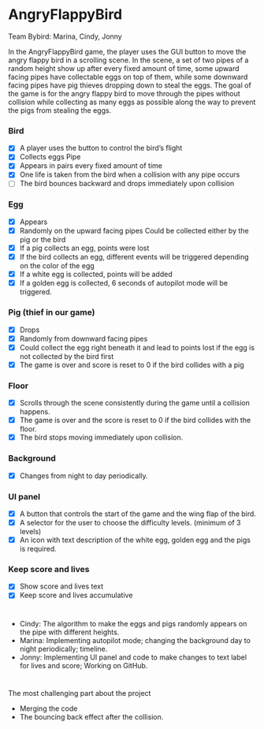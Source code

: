 # AngryFlappyBird
Team Bybird: Marina, Cindy, Jonny

In the AngryFlappyBird game, the player uses the GUI button to move the angry flappy bird in a scrolling scene.
In the scene, a set of two pipes of a random height show up after every fixed amount of time, some upward facing pipes have collectable eggs on top of them, while some downward facing pipes have pig thieves dropping down to steal the eggs.
The goal of the game is for the angry flappy bird to move through the pipes without collision while collecting as many eggs as possible along the way to prevent the pigs from stealing the eggs.

### Bird
- [x] A player uses the button to control the bird’s flight
- [x] Collects eggs
Pipe
- [x] Appears in pairs every fixed amount of time
- [x] One life is taken from the bird when a collision with any pipe occurs
- [ ] The bird bounces backward and drops immediately upon collision
### Egg
- [x] Appears
- [x] Randomly on the upward facing pipes Could be collected either by the pig or the bird
- [x] If a pig collects an egg, points were lost
- [x] If the bird collects an egg, different events will be triggered depending on the color of the egg
- [x] If a white egg is collected, points will be added
- [x] If a golden egg is collected, 6 seconds of autopilot mode will be triggered.
### Pig (thief in our game)
- [x] Drops
- [x] Randomly from downward facing pipes
- [x] Could collect the egg right beneath it and lead to points lost if the egg is not collected by the bird first
- [x] The game is over and score is reset to 0 if the bird collides with a pig
### Floor
- [x] Scrolls through the scene consistently during the game until a collision happens.
- [x] The game is over and the score is reset to 0 if the bird collides with the floor.
- [x] The bird stops moving immediately upon collision.
### Background
- [x] Changes from night to day periodically.
### UI panel
- [x] A button that controls the start of the game and the wing flap of the bird.
- [x] A selector for the user to choose the difficulty levels. (minimum of 3 levels)
- [x] An icon with text description of the white egg, golden egg and the pigs is required.
### Keep score and lives
- [x] Show score and lives text
- [x] Keep score and lives accumulative
# 
- Cindy: The algorithm to make the eggs and pigs randomly appears on the pipe with different heights.
- Marina: Implementing autopilot mode; changing the background day to night periodically; timeline.
- Jonny: Implementing UI panel and code to make changes to text label for lives and score; Working on GitHub.
# 
The most challenging part about the project
- Merging the code
- The bouncing back effect after the collision.


